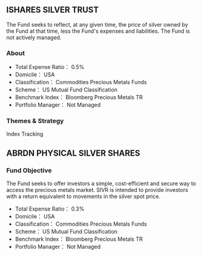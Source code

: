## ISHARES SILVER TRUST

The Fund seeks to reflect, at any given time, the price of silver owned by the Fund at that time, less the Fund's expenses and liabilities. The Fund is not actively managed.

### About

- Total Expense Ratio： 0.5%
- Domicile： USA
- Classification： Commodities Precious Metals Funds
- Scheme： US Mutual Fund Classification
- Benchmark Index： Bloomberg Precious Metals TR
- Portfolio Manager： Not Managed

### Themes & Strategy

Index Tracking

## ABRDN PHYSICAL SILVER SHARES

### Fund Objective

The Fund seeks to offer investors a simple, cost-efficient and secure way to access the precious metals market. SIVR is intended to provide investors with a return equivalent to movements in the silver spot price.

- Total Expense Ratio： 0.3%
- Domicile： USA
- Classification： Commodities Precious Metals Funds
- Scheme： US Mutual Fund Classification
- Benchmark Index： Bloomberg Precious Metals TR
- Portfolio Manager： Not Managed
